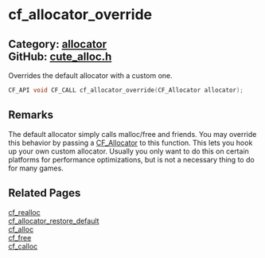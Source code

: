 [](../header.md ':include')

# cf_allocator_override

Category: [allocator](/api_reference?id=allocator)  
GitHub: [cute_alloc.h](https://github.com/RandyGaul/cute_framework/blob/master/include/cute_alloc.h)  
---

Overrides the default allocator with a custom one.

```cpp
CF_API void CF_CALL cf_allocator_override(CF_Allocator allocator);
```

## Remarks

The default allocator simply calls malloc/free and friends. You may override this behavior by passing
a [CF_Allocator](/allocator/cf_allocator.md) to this function. This lets you hook up your own custom allocator. Usually you only want
to do this on certain platforms for performance optimizations, but is not a necessary thing to do for many games.

## Related Pages

[cf_realloc](/allocator/cf_realloc.md)  
[cf_allocator_restore_default](/allocator/cf_allocator_restore_default.md)  
[cf_alloc](/allocator/cf_alloc.md)  
[cf_free](/allocator/cf_free.md)  
[cf_calloc](/allocator/cf_calloc.md)  
